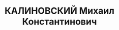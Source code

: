 ---
title: КАЛИНОВСКИЙ Михаил Константинович
description: р. 1896, м. Могилів, Білорусія, білорус, з робітників, позапартійний,
  освіта початкова, інтендант 7 стрілецького корпусу. 28.11.1937 звинувачений у належності
  до а/рад. організації, розстріляний 29.11.1937 р. Реабілітований 23.07.1957 р.
---